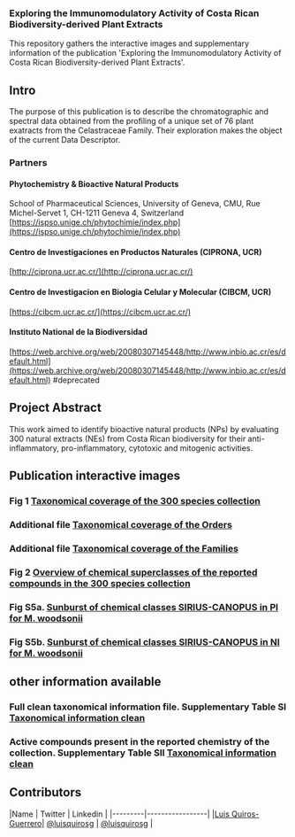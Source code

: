 ### **Exploring the Immunomodulatory Activity of Costa Rican Biodiversity-derived Plant Extracts**

This repository gathers the interactive images and supplementary information of the publication 'Exploring the Immunomodulatory Activity of Costa Rican Biodiversity-derived Plant Extracts'.

## Intro 

The purpose of this publication is to describe the chromatographic and spectral data obtained from the profiling of a unique set of 76 plant exatracts from the Celastraceae Family.
Their exploration makes the object of the current Data Descriptor.

### Partners


#### Phytochemistry & Bioactive Natural Products 

School of Pharmaceutical Sciences, University of Geneva, CMU, Rue Michel-Servet 1, CH-1211 Geneva 4, Switzerland
[https://ispso.unige.ch/phytochimie/index.php](https://ispso.unige.ch/phytochimie/index.php)

#### Centro de Investigaciones en Productos Naturales (CIPRONA, UCR)

[http://ciprona.ucr.ac.cr/](http://ciprona.ucr.ac.cr/)

#### Centro de Investigacion en Biologia Celular y Molecular (CIBCM, UCR)

[https://cibcm.ucr.ac.cr/](https://cibcm.ucr.ac.cr/)

#### Instituto National de la Biodiversidad 

[https://web.archive.org/web/20080307145448/http://www.inbio.ac.cr/es/default.html](https://web.archive.org/web/20080307145448/http://www.inbio.ac.cr/es/default.html) #deprecated

## Project Abstract 

This work aimed to identify bioactive natural products (NPs) by evaluating 300 natural extracts (NEs) from Costa Rican biodiversity for their anti-inflammatory, pro-inflammatory, cytotoxic and mitogenic activities. 

<!-- toc -->

## Publication interactive images

### Fig 1 [**Taxonomical coverage of the 300 species collection**](/docs/taxo_plot.pdf)

### Additional file [**Taxonomical coverage of the Orders**](/docs/order_coverage_plot.html)

### Additional file [**Taxonomical coverage of the Families**](/docs/family_coverage_plot.html)


### Fig 2 [**Overview of chemical superclasses of the reported compounds in the 300 species collection**](/docs/Wikidata_superclass_barplot_species.html)

### Fig S5a. [**Sunburst of chemical classes SIRIUS-CANOPUS in PI for M. woodsonii**](/docs/Maytenus_woodsonii_positive_sunburst.html)

### Fig S5b. [**Sunburst of chemical classes SIRIUS-CANOPUS in NI for M. woodsonii**](/docs/Maytenus_woodsonii_negative_sunburst.html)

## other information available 

### Full clean taxonomical information file. Supplementary Table SI [**Taxonomical information clean**](/docs/Clean_collection_taxonomical_data.html)


### Active compounds present in the reported chemistry of the collection. Supplementary Table SII [**Taxonomical information clean**](/docs/species_with_active_compounds.html)

<!-- tocstop -->


## Contributors

|Name     |  Twitter   |  Linkedin   | 
|---------|-----------------|
|[Luis Quiros-Guerrero](https://github.com/luigiquiros)| [@luisquirosg](https://twitter.com/LuisQuirosG) | [@luisquirosg](https://www.linkedin.com/in/luisquirosg/) |



